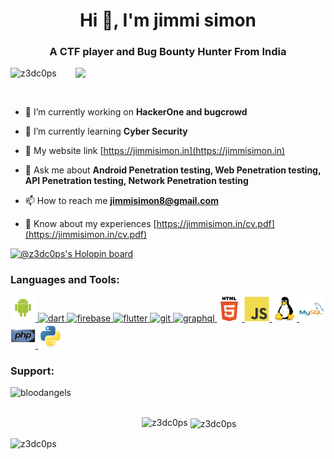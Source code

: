 
<h1 align="center">Hi 👋, I'm jimmi simon</h1>
<h3 align="center">A CTF player and Bug Bounty Hunter From India</h3>

<img align="right" width="400" src="https://user-images.githubusercontent.com/61974788/194109995-53c618ff-4786-4f8e-ac0d-d4d056aba2a5.png">



<p align="left"> <img src="https://komarev.com/ghpvc/?username=z3dc0ps&label=Profile%20views&color=0e75b6&style=flat" alt="z3dc0ps" /> </p>

<p align="left"> <a href="https://twitter.com/" target="blank"><img src="https://img.shields.io/twitter/follow/?logo=twitter&style=for-the-badge" alt="" /></a> </p>

- 🔭 I’m currently working on **HackerOne and bugcrowd**

- 🌱 I’m currently learning **Cyber Security**

- 📝 My website link [https://jimmisimon.in](https://jimmisimon.in)

- 💬 Ask me about **Android Penetration testing, Web Penetration testing, API Penetration testing, Network Penetration testing**

- 📫 How to reach me **jimmisimon8@gmail.com**

- 📄 Know about my experiences [https://jimmisimon.in/cv.pdf](https://jimmisimon.in/cv.pdf)

[![@z3dc0ps's Holopin board](https://holopin.me/z3dc0ps)](https://holopin.io/@z3dc0ps)

<p align="left">
</p>

<h3 align="left">Languages and Tools:</h3>
<p align="left"> <a href="https://developer.android.com" target="_blank" rel="noreferrer"> <img src="https://raw.githubusercontent.com/devicons/devicon/master/icons/android/android-original-wordmark.svg" alt="android" width="40" height="40"/> </a> <a href="https://dart.dev" target="_blank" rel="noreferrer"> <img src="https://www.vectorlogo.zone/logos/dartlang/dartlang-icon.svg" alt="dart" width="40" height="40"/> </a> <a href="https://firebase.google.com/" target="_blank" rel="noreferrer"> <img src="https://www.vectorlogo.zone/logos/firebase/firebase-icon.svg" alt="firebase" width="40" height="40"/> </a> <a href="https://flutter.dev" target="_blank" rel="noreferrer"> <img src="https://www.vectorlogo.zone/logos/flutterio/flutterio-icon.svg" alt="flutter" width="40" height="40"/> </a> <a href="https://git-scm.com/" target="_blank" rel="noreferrer"> <img src="https://www.vectorlogo.zone/logos/git-scm/git-scm-icon.svg" alt="git" width="40" height="40"/> </a> <a href="https://graphql.org" target="_blank" rel="noreferrer"> <img src="https://www.vectorlogo.zone/logos/graphql/graphql-icon.svg" alt="graphql" width="40" height="40"/> </a> <a href="https://www.w3.org/html/" target="_blank" rel="noreferrer"> <img src="https://raw.githubusercontent.com/devicons/devicon/master/icons/html5/html5-original-wordmark.svg" alt="html5" width="40" height="40"/> </a> <a href="https://developer.mozilla.org/en-US/docs/Web/JavaScript" target="_blank" rel="noreferrer"> <img src="https://raw.githubusercontent.com/devicons/devicon/master/icons/javascript/javascript-original.svg" alt="javascript" width="40" height="40"/> </a> <a href="https://www.linux.org/" target="_blank" rel="noreferrer"> <img src="https://raw.githubusercontent.com/devicons/devicon/master/icons/linux/linux-original.svg" alt="linux" width="40" height="40"/> </a> <a href="https://www.mysql.com/" target="_blank" rel="noreferrer"> <img src="https://raw.githubusercontent.com/devicons/devicon/master/icons/mysql/mysql-original-wordmark.svg" alt="mysql" width="40" height="40"/> </a> <a href="https://www.php.net" target="_blank" rel="noreferrer"> <img src="https://raw.githubusercontent.com/devicons/devicon/master/icons/php/php-original.svg" alt="php" width="40" height="40"/> </a> <a href="https://www.python.org" target="_blank" rel="noreferrer"> <img src="https://raw.githubusercontent.com/devicons/devicon/master/icons/python/python-original.svg" alt="python" width="40" height="40"/> </a> </p>

<h3 align="left">Support:</h3>
<p><a href="https://www.buymeacoffee.com/bloodangels"> <img align="left" src="https://cdn.buymeacoffee.com/buttons/v2/default-yellow.png" height="50" width="210" alt="bloodangels" /></a></p><br><br>

<p><img align="left" src="https://github-readme-stats.vercel.app/api/top-langs?username=z3dc0ps&show_icons=true&locale=en&layout=compact" alt="z3dc0ps" /></p>

<p>&nbsp;<img align="center" src="https://github-readme-stats.vercel.app/api?username=z3dc0ps&show_icons=true&locale=en" alt="z3dc0ps" /></p>

<p><img align="center" src="https://github-readme-streak-stats.herokuapp.com/?user=z3dc0ps&" alt="z3dc0ps" /></p>
